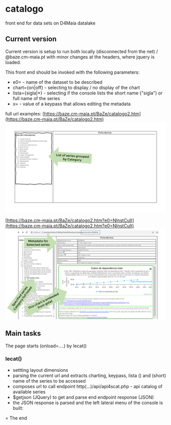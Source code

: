 # catalogo

front end for data sets on D4Maia datalake

## Current version 

Current version is setup to run both locally (disconnected from the net) / @baze.cm-maia.pt with minor changes at the headers, where jquery is loaded.


This front end should be invoked with the following parameters:
- e0=<name> - name of the dataset to be described
- chart={on|off} - selecting to display / no display of the chart
- lista={sigla|\*} - selecting if the console lists the short name ("sigla") or full name of the series 
- x=<keypass> - value of a keypass that allows editing the metadata 

full url examples:
[https://baze.cm-maia.pt/BaZe/catalogo2.htm](https://baze.cm-maia.pt/BaZe/catalogo2.htm)
![without parameters](./pics/Slide2.PNG "without parameters")

[https://baze.cm-maia.pt/BaZe/catalogo2.htm?e0=NInstCult](https://baze.cm-maia.pt/BaZe/catalogo2.htm?e0=NInstCult)
![defining series' name (e0)](./pics/Slide3.PNG "defining series' name (e0)")


## Main tasks

The page starts (onload=....) by lecat()

### lecat()
- settting layout dimensions
- parsing the current url and extracts charting, keypass, lista () and (short) name of the series to be accessed
- composes url to call endpoint http(...)/api/api4scat.php - api catalog of available series
- $getjson (JQuery) to get and parse end endpoint response (JSON)
- the JSON response is parsed and the left lateral menu of the console is built:


= The end